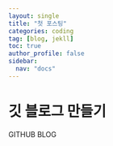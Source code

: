 ```yaml
---
layout: single
title: "첫 포스팅"
categories: coding
tag: [blog, jekll]
toc: true
author_profile: false
sidebar:
  nav: "docs"
---
```


# 깃 블로그 만들기

GITHUB BLOG
